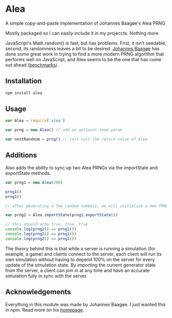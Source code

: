 # Alea

A simple copy-and-paste implementation of Johannes Baagøe's Alea PRNG

Mostly packaged so I can easily include it in my projeccts. Nothing more

JavaScript's Math.random() is fast, but has problems. First, it isn't seedable, second, its randomness leaves a bit to be desired. [Johannes Baagøe](http://baagoe.org/) has done some great work in trying to find a more modern PRNG algorithm that performs well on JavaScript, and Alea seems to be the one that has come out ahead ([benchmarks](http://jsperf.com/prng-comparison)).

## Installation
```bash
npm install alea
```

## Usage
```js
var Alea = require('alea')

var prng = new Alea() // add an optional seed param

var nextRandnum = prng() // just call the return value of Alea
```

## Additions

Also adds the ability to sync up two Alea PRNGs via the importState and exportState methods.
```js
var prng1 = new Alea(200)

prng1()
prng1()

// after generating a few random numbers, we will initialize a new PRNG

var prng2 = Alea.importState(prng1.exportState())

// this should echo true, true, true
console.log(prng2() == prng1())
console.log(prng2() == prng1())
console.log(prng2() == prng1())
```

The theory behind this is that while a server is running a simulation (for example, a game) and clients connect to the server, each client will run its own simulation without having to depend 100% on the server for every update of the simulation state. By importing the current generator state from the server, a client can join in at any time and have an accurate simulation fully in sync with the server.

## Acknowledgements

Everything in this module was made by Johannes Baagøe. I just wanted this in npm.
Read more on his [homepage](http://baagoe.org/).
